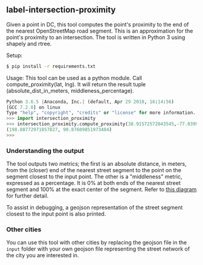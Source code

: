 ## label-intersection-proximity

Given a point in DC, this tool computes the point's proximity to the end of the nearest OpenStreetMap road segment. This is an approximation for the point's proximity to an intersection. The tool is written in Python 3 using shapely and rtree.

Setup:
```bash
$ pip install -r requirements.txt
```

Usage:
This tool can be used as a python module. Call compute_proximity(lat, lng). It will
return the result tuple (absolute_dist_in_meters, middleness_percentage).
```python
Python 3.6.5 |Anaconda, Inc.| (default, Apr 29 2018, 16:14:56) 
[GCC 7.2.0] on linux
Type "help", "copyright", "credits" or "license" for more information.
>>> import intersection_proximity
>>> intersection_proximity.compute_proximity(38.91572572043545,-77.03992009162903)
(198.88772971857827, 90.87609851973484)
>>>
```


### Understanding the output
The tool outputs two metrics; the first is an absolute distance, in meters, from the (closer) end of the nearest street segment to the point on the segment closest to the input point. The other is a "middleness" metric, expressed as a percentage. It is 0% at both ends of the nearest street segment and 100% at the exact center of the segment. Refer to [this diagram](https://i.imgur.com/QYIM6B0.png) for further detail.

To assist in debugging, a geojson representation of the street segment closest to the input point is also printed.

### Other cities
You can use this tool with other cities by replacing the geojson file in the `input` folder with your own geojson file representing the street network of the city you are interested in.